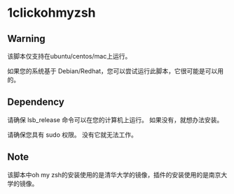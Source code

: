 # 1clickohmyzsh

## Warning

该脚本仅支持在ubuntu/centos/mac上运行。

如果您的系统基于 Debian/Redhat，您可以尝试运行此脚本，它很可能是可以用的。

## Dependency

请确保 lsb_release 命令可以在您的计算机上运行。 如果没有，就想办法安装。

请确保您具有 sudo 权限。 没有它就无法工作。

## Note

该脚本中oh my zsh的安装使用的是清华大学的镜像，插件的安装使用的是南京大学的镜像。
